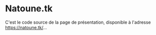 # Natoune.tk
C'est le code source de la page de présentation, disponible à l'adresse https://natoune.tk/...
